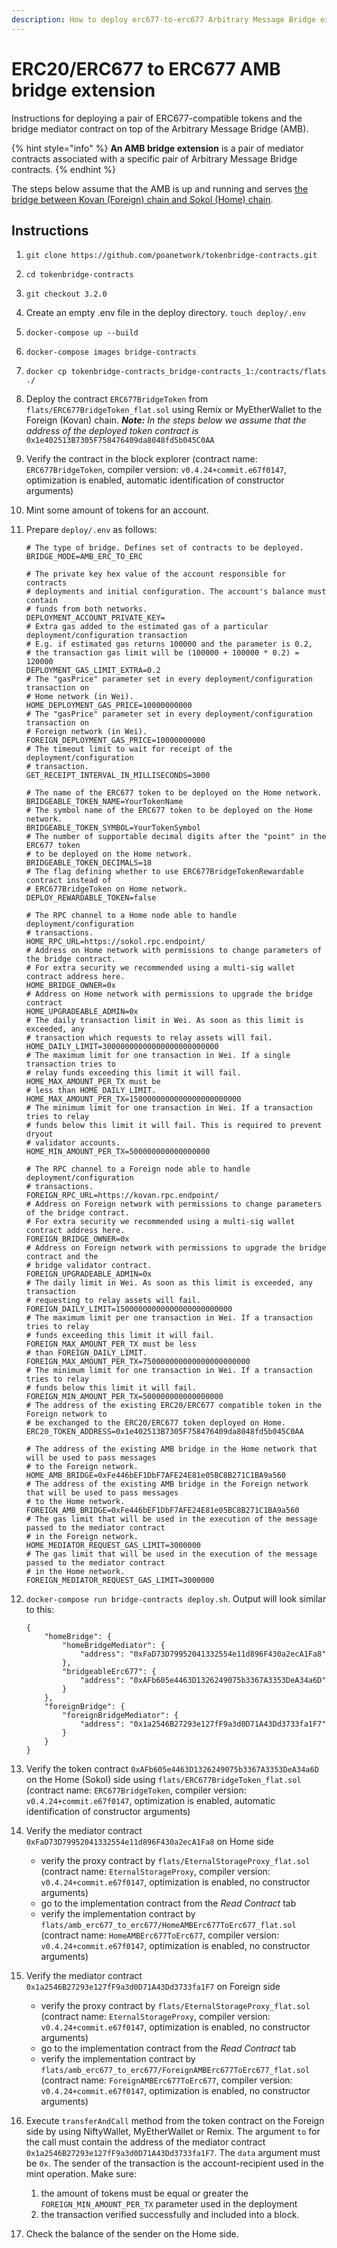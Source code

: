 ```yaml
---
description: How to deploy erc677-to-erc677 Arbitrary Message Bridge extension
---
```


# ERC20/ERC677 to ERC677 AMB bridge extension

Instructions for deploying a pair of ERC677-compatible tokens and the bridge mediator contract on top of the Arbitrary Message Bridge \(AMB\). 

{% hint style="info" %}
**An AMB bridge extension** is a pair of mediator contracts associated with a specific pair of Arbitrary Message Bridge contracts.
{% endhint %}

The steps below assume that the AMB is up and running and serves [the bridge between Kovan \(Foreign\) chain and Sokol \(Home\) chain](https://docs.tokenbridge.net/kovan-sokol-amb-brdige/about-the-kovan-sokol-amb).

## Instructions

1. `git clone https://github.com/poanetwork/tokenbridge-contracts.git`
2. `cd tokenbridge-contracts`
3. `git checkout 3.2.0`
4. Create an empty .env file in the deploy directory.  `touch deploy/.env` 
5. `docker-compose up --build`
6. `docker-compose images bridge-contracts`
7. `docker cp tokenbridge-contracts_bridge-contracts_1:/contracts/flats ./`
8. Deploy the contract `ERC677BridgeToken` from `flats/ERC677BridgeToken_flat.sol` using Remix or MyEtherWallet to the Foreign \(Kovan\) chain. _**Note:** In the steps below we assume that the address of the deployed token contract is_ `0x1e402513B7305F758476409da8048fd5b045C0AA`
9. Verify the contract in the block explorer \(contract name: `ERC677BridgeToken`, compiler version: `v0.4.24+commit.e67f0147`, optimization is enabled, automatic identification of constructor arguments\)
10. Mint some amount of tokens for an account.
11. Prepare `deploy/.env` as follows:

    ```text
    # The type of bridge. Defines set of contracts to be deployed.
    BRIDGE_MODE=AMB_ERC_TO_ERC

    # The private key hex value of the account responsible for contracts
    # deployments and initial configuration. The account's balance must contain
    # funds from both networks.
    DEPLOYMENT_ACCOUNT_PRIVATE_KEY=
    # Extra gas added to the estimated gas of a particular deployment/configuration transaction
    # E.g. if estimated gas returns 100000 and the parameter is 0.2,
    # the transaction gas limit will be (100000 + 100000 * 0.2) = 120000
    DEPLOYMENT_GAS_LIMIT_EXTRA=0.2
    # The "gasPrice" parameter set in every deployment/configuration transaction on
    # Home network (in Wei).
    HOME_DEPLOYMENT_GAS_PRICE=10000000000
    # The "gasPrice" parameter set in every deployment/configuration transaction on
    # Foreign network (in Wei).
    FOREIGN_DEPLOYMENT_GAS_PRICE=10000000000
    # The timeout limit to wait for receipt of the deployment/configuration
    # transaction.
    GET_RECEIPT_INTERVAL_IN_MILLISECONDS=3000

    # The name of the ERC677 token to be deployed on the Home network.
    BRIDGEABLE_TOKEN_NAME=YourTokenName
    # The symbol name of the ERC677 token to be deployed on the Home network.
    BRIDGEABLE_TOKEN_SYMBOL=YourTokenSymbol
    # The number of supportable decimal digits after the "point" in the ERC677 token
    # to be deployed on the Home network.
    BRIDGEABLE_TOKEN_DECIMALS=18
    # The flag defining whether to use ERC677BridgeTokenRewardable contract instead of
    # ERC677BridgeToken on Home network.
    DEPLOY_REWARDABLE_TOKEN=false

    # The RPC channel to a Home node able to handle deployment/configuration
    # transactions.
    HOME_RPC_URL=https://sokol.rpc.endpoint/
    # Address on Home network with permissions to change parameters of the bridge contract.
    # For extra security we recommended using a multi-sig wallet contract address here.
    HOME_BRIDGE_OWNER=0x
    # Address on Home network with permissions to upgrade the bridge contract
    HOME_UPGRADEABLE_ADMIN=0x
    # The daily transaction limit in Wei. As soon as this limit is exceeded, any
    # transaction which requests to relay assets will fail.
    HOME_DAILY_LIMIT=30000000000000000000000000
    # The maximum limit for one transaction in Wei. If a single transaction tries to
    # relay funds exceeding this limit it will fail. HOME_MAX_AMOUNT_PER_TX must be
    # less than HOME_DAILY_LIMIT.
    HOME_MAX_AMOUNT_PER_TX=1500000000000000000000000
    # The minimum limit for one transaction in Wei. If a transaction tries to relay
    # funds below this limit it will fail. This is required to prevent dryout
    # validator accounts.
    HOME_MIN_AMOUNT_PER_TX=500000000000000000

    # The RPC channel to a Foreign node able to handle deployment/configuration
    # transactions.
    FOREIGN_RPC_URL=https://kovan.rpc.endpoint/
    # Address on Foreign network with permissions to change parameters of the bridge contract.
    # For extra security we recommended using a multi-sig wallet contract address here.
    FOREIGN_BRIDGE_OWNER=0x
    # Address on Foreign network with permissions to upgrade the bridge contract and the
    # bridge validator contract.
    FOREIGN_UPGRADEABLE_ADMIN=0x
    # The daily limit in Wei. As soon as this limit is exceeded, any transaction
    # requesting to relay assets will fail.
    FOREIGN_DAILY_LIMIT=15000000000000000000000000
    # The maximum limit per one transaction in Wei. If a transaction tries to relay
    # funds exceeding this limit it will fail. FOREIGN_MAX_AMOUNT_PER_TX must be less
    # than FOREIGN_DAILY_LIMIT.
    FOREIGN_MAX_AMOUNT_PER_TX=750000000000000000000000
    # The minimum limit for one transaction in Wei. If a transaction tries to relay
    # funds below this limit it will fail.
    FOREIGN_MIN_AMOUNT_PER_TX=500000000000000000
    # The address of the existing ERC20/ERC677 compatible token in the Foreign network to
    # be exchanged to the ERC20/ERC677 token deployed on Home.
    ERC20_TOKEN_ADDRESS=0x1e402513B7305F758476409da8048fd5b045C0AA

    # The address of the existing AMB bridge in the Home network that will be used to pass messages
    # to the Foreign network.
    HOME_AMB_BRIDGE=0xFe446bEF1DbF7AFE24E81e05BC8B271C1BA9a560
    # The address of the existing AMB bridge in the Foreign network that will be used to pass messages
    # to the Home network.
    FOREIGN_AMB_BRIDGE=0xFe446bEF1DbF7AFE24E81e05BC8B271C1BA9a560
    # The gas limit that will be used in the execution of the message passed to the mediator contract
    # in the Foreign network.
    HOME_MEDIATOR_REQUEST_GAS_LIMIT=3000000
    # The gas limit that will be used in the execution of the message passed to the mediator contract
    # in the Home network.
    FOREIGN_MEDIATOR_REQUEST_GAS_LIMIT=3000000
    ```

12. `docker-compose run bridge-contracts deploy.sh`. Output will look similar to this:

    ```text
    {
        "homeBridge": {
            "homeBridgeMediator": {
                "address": "0xFaD73D79952041332554e11d896F430a2ecA1Fa8"
            },
            "bridgeableErc677": {
                "address": "0xAFb605e4463D1326249075b3367A3353DeA34a6D"
            }
        },
        "foreignBridge": {
            "foreignBridgeMediator": {
                "address": "0x1a2546B27293e127fF9a3d0D71A43Dd3733fa1F7"
            }
        }
    }
    ```

13. Verify the token contract `0xAFb605e4463D1326249075b3367A3353DeA34a6D` on the Home \(Sokol\) side using `flats/ERC677BridgeToken_flat.sol` \(contract name: `ERC677BridgeToken`, compiler version: `v0.4.24+commit.e67f0147`, optimization is enabled, automatic identification of constructor arguments\)
14. Verify the mediator contract `0xFaD73D79952041332554e11d896F430a2ecA1Fa8` on Home side
    * verify the proxy contract by `flats/EternalStorageProxy_flat.sol` \(contract name: `EternalStorageProxy`, compiler version: `v0.4.24+commit.e67f0147`, optimization is enabled, no constructor arguments\)
    * go to the implementation contract from the _Read Contract_ tab
    * verify the implementation contract by `flats/amb_erc677_to_erc677/HomeAMBErc677ToErc677_flat.sol` \(contract name: `HomeAMBErc677ToErc677`, compiler version: `v0.4.24+commit.e67f0147`, optimization is enabled, no constructor arguments\)
15. Verify the mediator contract `0x1a2546B27293e127fF9a3d0D71A43Dd3733fa1F7` on Foreign side
    * verify the proxy contract by `flats/EternalStorageProxy_flat.sol` \(contract name: `EternalStorageProxy`, compiler version: `v0.4.24+commit.e67f0147`, optimization is enabled, no constructor arguments\)
    * go to the implementation contract from the _Read Contract_ tab
    * verify the implementation contract by `flats/amb_erc677_to_erc677/ForeignAMBErc677ToErc677_flat.sol` \(contract name: `ForeignAMBErc677ToErc677`, compiler version: `v0.4.24+commit.e67f0147`, optimization is enabled, no constructor arguments\)
16. Execute `transferAndCall` method from the token contract on the Foreign side by using NiftyWallet, MyEtherWallet or Remix. The argument `to` for the call must contain the address of the mediator contract `0x1a2546B27293e127fF9a3d0D71A43Dd3733fa1F7`. The `data` argument must be `0x`. The sender of the transaction is the account-recipient used in the mint operation. Make sure:
    1. the amount of tokens must be equal or greater the `FOREIGN_MIN_AMOUNT_PER_TX` parameter used in the deployment
    2. the transaction verified successfully and included into a block.
17. Check the balance of the sender on the Home side.

